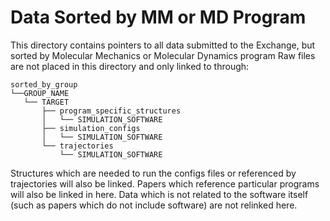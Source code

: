 # Data Sorted by MM or MD Program

This directory contains pointers to all data submitted to the Exchange, but sorted by Molecular 
Mechanics or Molecular Dynamics program
Raw files are not placed in this directory and only linked to through:
```
sorted_by_group
└──GROUP_NAME
   └── TARGET
       ├── program_specific_structures
       │   └── SIMULATION_SOFTWARE
       ├── simulation_configs
       │   └── SIMULATION_SOFTWARE
       └── trajectories
           └── SIMULATION_SOFTWARE
``` 

Structures which are needed to run the configs files or referenced by trajectories will also be linked.
Papers which reference particular programs will also be linked in here. 
Data which is not related to the software itself (such as papers which do not include software) are not relinked here.
